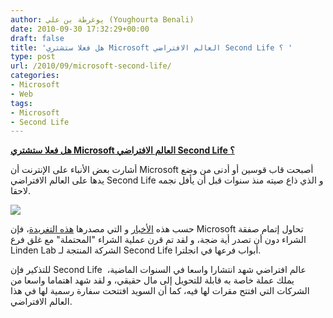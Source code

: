 ```yaml
---
author: يوغرطة بن علي (Youghourta Benali)
date: 2010-09-30 17:32:29+00:00
draft: false
title: 'هل فعلا ستشتري Microsoft العالم الافتراضي Second Life ؟ '
type: post
url: /2010/09/microsoft-second-life/
categories:
- Microsoft
- Web
tags:
- Microsoft
- Second Life
---
```


**[هل فعلا ستشتري Microsoft العالم الافتراضي Second Life ؟](https://www.it-scoop.com/2010/09/microsoft-second-life/)**




أشارت بعض الأنباء على الإنترنت أن Microsoft أصبحت قاب قوسين أو أدنى من وضع يدها على العالم الافتراضي Second Life و الذي ذاع صيته منذ سنوات قبل أن يأفل نجمه لاحقا.


[![](https://www.it-scoop.com/wp-content/uploads/2010/09/SecondLife-Logo.jpg)
](https://www.it-scoop.com/2010/09/microsoft-second-life/)

حسب هذه [الأخبار](http://www.techeye.net/internet/microsoft-to-buy-second-life#ixzz111ftKrYZ) و التي مصدرها [هذه التغريدة](http://twitter.com/Tizzers/status/25962920921)، فإن Microsoft تحاول إتمام صفقة الشراء دون أن تصدر أية ضجة، و لقد تم قرن عملية الشراء "المحتملة" مع غلق فرع Linden Lab الشركة المنتجة لـ Second Life أبواب فرعها في انجلترا.

للتذكير فإن Second Life  عالم افتراضي شهد انتشارا واسعا في السنوات الماضية، يملك عملة خاصة به قابلة للتحويل إلى مال حقيقي، و لقد شهد اهتماما واسعا من الشركات التي افتتح مقرات لها فيه، كما أن السويد افتتحت سفارة رسمية لها في هذا العالم الافتراضي.
